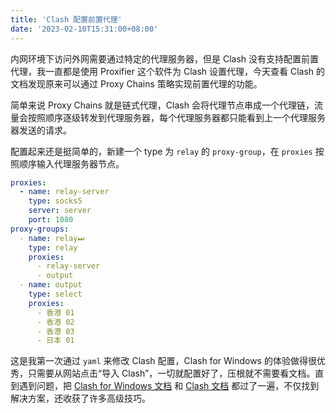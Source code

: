 ```yaml
---
title: 'Clash 配置前置代理'
date: '2023-02-10T15:31:00+08:00'
---
```


内网环境下访问外网需要通过特定的代理服务器，但是 Clash 没有支持配置前置代理，我一直都是使用 Proxifier 这个软件为 Clash 设置代理，今天查看 Clash 的文档发现原来可以通过 Proxy Chains 策略实现前置代理的功能。

简单来说 Proxy Chains 就是链式代理，Clash 会将代理节点串成一个代理链，流量会按照顺序逐级转发到代理服务器，每个代理服务器都只能看到上一个代理服务器发送的请求。

配置起来还是挺简单的，新建一个 type 为 `relay` 的 `proxy-group`，在 `proxies` 按照顺序输入代理服务器节点。

```yml
proxies:
  - name: relay-server
	type: socks5
	server: server
	port: 1080
proxy-groups:
  - name: relay⏭
    type: relay
    proxies:
      - relay-server
      - output
  - name: output
    type: select
    proxies:
      - 香港 01
      - 香港 02
      - 香港 03
      - 日本 01
```

这是我第一次通过 `yaml` 来修改 Clash 配置，Clash for Windows 的体验做得很优秀，只需要从网站点击“导入 Clash”，一切就配置好了，压根就不需要看文档。直到遇到问题，把 [Clash for Windows 文档](https://docs.cfw.lbyczf.com/) 和 [Clash 文档](https://lancellc.gitbook.io/clash) 都过了一遍，不仅找到解决方案，还收获了许多高级技巧。




